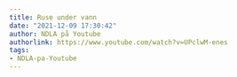 ```yaml
---
title: Ruse under vann
date: "2021-12-09 17:30:42"
author: NDLA på Youtube
authorlink: https://www.youtube.com/watch?v=UPclwM-enes
tags:
- NDLA-pa-Youtube
---
```

